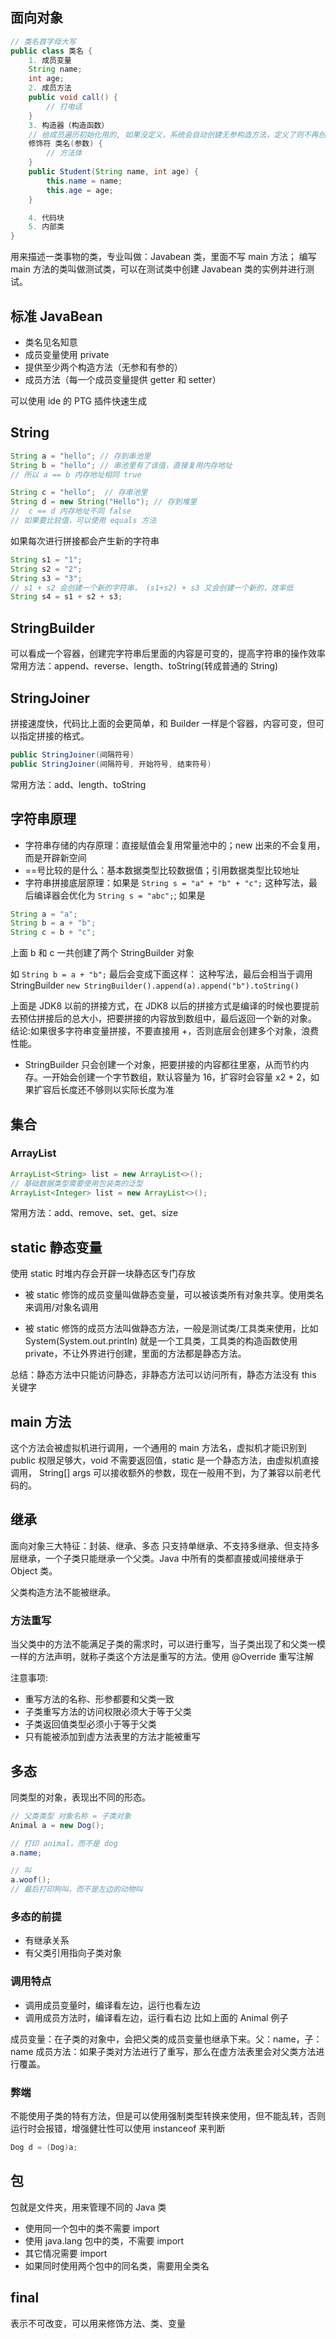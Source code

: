 ## 面向对象

```java
// 类名首字母大写
public class 类名 {
    1. 成员变量
    String name;
    int age;
    2. 成员方法
    public void call() {
        // 打电话
    }
    3. 构造器（构造函数）
    // 给成员遍历初始化用的, 如果没定义，系统会自动创建无参构造方法，定义了则不再创建
    修饰符 类名(参数) {
        // 方法体
    }
    public Student(String name, int age) {
        this.name = name;
        this.age = age;
    }

    4. 代码块
    5. 内部类
}
```

用来描述一类事物的类，专业叫做：Javabean 类，里面不写 main 方法；
编写 main 方法的类叫做测试类，可以在测试类中创建 Javabean 类的实例并进行测试。

## 标准 JavaBean

- 类名见名知意
- 成员变量使用 private
- 提供至少两个构造方法（无参和有参的）
- 成员方法（每一个成员变量提供 getter 和 setter）

可以使用 ide 的 PTG 插件快速生成

## String

```java
String a = "hello"; // 存到串池里
String b = "hello"; // 串池里有了该值，直接复用内存地址
// 所以 a == b 内存地址相同 true

String c = "hello";  // 存串池里
String d = new String("Hello"); // 存到堆里
//  c == d 内存地址不同 false
// 如果要比较值，可以使用 equals 方法
```

如果每次进行拼接都会产生新的字符串

```java
String s1 = "1";
String s2 = "2";
String s3 = "3";
// s1 + s2 会创建一个新的字符串， (s1+s2) + s3 又会创建一个新的，效率低
String s4 = s1 + s2 + s3;
```

## StringBuilder

可以看成一个容器，创建完字符串后里面的内容是可变的，提高字符串的操作效率
常用方法：append、reverse、length、toString(转成普通的 String)

## StringJoiner

拼接速度快，代码比上面的会更简单，和 Builder 一样是个容器，内容可变，但可以指定拼接的格式。

```java
public StringJoiner(间隔符号)
public StringJoiner(间隔符号, 开始符号, 结束符号)
```

常用方法：add、length、toString

## 字符串原理

- 字符串存储的内存原理：直接赋值会复用常量池中的；new 出来的不会复用，而是开辟新空间
- ==号比较的是什么：基本数据类型比较数据值；引用数据类型比较地址
- 字符串拼接底层原理：如果是 `String s = "a" + "b" + "c";` 这种写法，最后编译器会优化为 `String s = "abc";`; 如果是

```java
String a = "a";
String b = a + "b";
String c = b + "c";
```

上面 b 和 c 一共创建了两个 StringBuilder 对象

如 `String b = a + "b";` 最后会变成下面这样：
这种写法，最后会相当于调用 StringBuilder `new StringBuilder().append(a).append("b").toString()`

上面是 JDK8 以前的拼接方式，在 JDK8 以后的拼接方式是编译的时候也要提前去预估拼接后的总大小，把要拼接的内容放到数组中，最后返回一个新的对象。
结论:如果很多字符串变量拼接，不要直接用 +，否则底层会创建多个对象，浪费性能。

- StringBuilder 只会创建一个对象，把要拼接的内容都往里塞，从而节约内存。一开始会创建一个字节数组，默认容量为 16，扩容时会容量 x2 + 2，如果扩容后长度还不够则以实际长度为准

## 集合

### ArrayList

```java
ArrayList<String> list = new ArrayList<>();
// 基础数据类型需要使用包装类的泛型
ArrayList<Integer> list = new ArrayList<>();
```

常用方法：add、remove、set、get、size

## static 静态变量

使用 static 时堆内存会开辟一块静态区专门存放

- 被 static 修饰的成员变量叫做静态变量，可以被该类所有对象共享。使用类名来调用/对象名调用

- 被 static 修饰的成员方法叫做静态方法，一般是测试类/工具类来使用，比如 System(System.out.println) 就是一个工具类，工具类的构造函数使用 private，不让外界进行创建，里面的方法都是静态方法。

总结：静态方法中只能访问静态，非静态方法可以访问所有，静态方法没有 this 关键字

## main 方法

这个方法会被虚拟机进行调用，一个通用的 main 方法名，虚拟机才能识别到
public 权限足够大，void 不需要返回值，static 是一个静态方法，由虚拟机直接调用， String[] args 可以接收额外的参数，现在一般用不到，为了兼容以前老代码的。

## 继承

面向对象三大特征：封装、继承、多态
只支持单继承、不支持多继承、但支持多层继承，一个子类只能继承一个父类。Java 中所有的类都直接或间接继承于 Object 类。

父类构造方法不能被继承。

### 方法重写

当父类中的方法不能满足子类的需求时，可以进行重写，当子类出现了和父类一模一样的方法声明，就称子类这个方法是重写的方法。使用 @Override 重写注解

注意事项:

- 重写方法的名称、形参都要和父类一致
- 子类重写方法的访问权限必须大于等于父类
- 子类返回值类型必须小于等于父类
- 只有能被添加到虚方法表里的方法才能被重写

## 多态

同类型的对象，表现出不同的形态。

```java
// 父类类型 对象名称 = 子类对象
Animal a = new Dog();

// 打印 animal，而不是 dog
a.name;

// 叫
a.woof();
// 最后打印狗叫，而不是左边的动物叫
```

### 多态的前提

- 有继承关系
- 有父类引用指向子类对象

### 调用特点

- 调用成员变量时，编译看左边，运行也看左边
- 调用成员方法时，编译看左边，运行看右边
  比如上面的 Animal 例子

成员变量：在子类的对象中，会把父类的成员变量也继承下来。父：name，子：name
成员方法：如果子类对方法进行了重写，那么在虚方法表里会对父类方法进行覆盖。

### 弊端

不能使用子类的特有方法，但是可以使用强制类型转换来使用，但不能乱转，否则运行时会报错，增强健壮性可以使用 instanceof 来判断

```java
Dog d = (Dog)a;
```

## 包

包就是文件夹，用来管理不同的 Java 类

- 使用同一个包中的类不需要 import
- 使用 java.lang 包中的类，不需要 import
- 其它情况需要 import
- 如果同时使用两个包中的同名类，需要用全类名

## final

表示不可改变，可以用来修饰方法、类、变量
